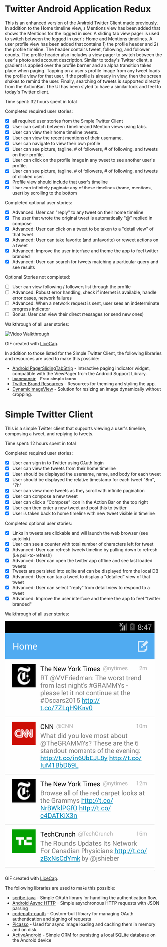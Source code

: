 # Twitter Android Application Redux

This is an enhanced version of the Android Twitter Client made previously. In addition to the Home timeline view, a Mentions view has been added that shows the Mentions for the logged in user.  A sliding tab view pager is used to switch between the logged in user's Home and Mentions timelines.  A user profile view has been added that contains 1) the profile header and 2) the profile timeline.  The header contains tweet, following, and follower counts.  The profile header also includes a view pager to switch between the user's photo and account description.  Similar to today's Twitter client, a gradient is applied over the profile banner and an alpha transition takes place when paging.  Tapping on a user's profile image from any tweet loads the profile view for that user.  If the profile is already in view, then the screen shakes to remind the user.  Finally, searching of tweets is supported directly from the ActionBar.  The UI has been styled to have a similar look and feel to today's Twitter client.

Time spent: 32 hours spent in total

Completed required user stories:

* [x] all required user stories from the Simple Twitter Client
* [x] User can switch between Timeline and Mention views using tabs.
* [x] User can view their home timeline tweets.
* [x] User can view the recent mentions of their username.
* [x] User can navigate to view their own profile
* [x] User can see picture, tagline, # of followers, # of following, and tweets on their profile.
* [x] User can click on the profile image in any tweet to see another user's profile.
* [x] User can see picture, tagline, # of followers, # of following, and tweets of clicked user.
* [x] Profile view should include that user's timeline
* [x] User can infinitely paginate any of these timelines (home, mentions, user) by scrolling to the bottom

Completed optional user stories:

* [x] Advanced: User can "reply" to any tweet on their home timeline
* [x] The user that wrote the original tweet is automatically "@" replied in compose
* [x] Advanced: User can click on a tweet to be taken to a "detail view" of that tweet
* [x] Advanced: User can take favorite (and unfavorite) or reweet actions on a tweet
* [x] Advanced: Improve the user interface and theme the app to feel twitter branded
* [x] Advanced: User can search for tweets matching a particular query and see results

Optional Stories not completed:

* [ ] User can view following / followers list through the profile
* [ ] Advanced: Robust error handling, check if internet is available, handle error cases, network failures
* [ ] Advanced: When a network request is sent, user sees an indeterminate progress indicator
* [ ] Bonus: User can view their direct messages (or send new ones)

Walkthrough of all user stories:

![Video Walkthrough](demo-3.gif)

GIF created with [LiceCap](http://www.cockos.com/licecap/).

In addition to those listed for the Simple Twitter Client, the following libraries and resources are used to make this possible:

 * [Android PagerSlidingTabStrip](https://github.com/astuetz/PagerSlidingTabStrip) - Interactive paging indicator widget, compatible with the ViewPager from the Android Support Library.
 * [iconmonstr](http://iconmonstr.com/) - Free simple icons
 * [Twitter Brand Resources](https://dev.twitter.com/overview/general/image-resources) - Resources for theming and styling the app.
 * [DynamicImageView](http://stackoverflow.com/questions/13992535/android-imageview-scale-smaller-image-to-width-with-flexible-height-without-crop) - Solution for resizing an image dynamically without cropping.

# Simple Twitter Client

This is a simple Twitter client that supports viewing a user's timeline, composing a tweet, and replying to tweets.

Time spent: 12 hours spent in total

Completed required user stories:

* [x] User can sign in to Twitter using OAuth login
* [x] User can view the tweets from their home timeline
* [x] User should be displayed the username, name, and body for each tweet
* [x] User should be displayed the relative timestamp for each tweet "8m", "7h"
* [x] User can view more tweets as they scroll with infinite pagination
* [x] User can compose a new tweet
* [x] User can click a “Compose” icon in the Action Bar on the top right
* [x] User can then enter a new tweet and post this to twitter
* [x] User is taken back to home timeline with new tweet visible in timeline

Completed optional user stories:

* [x] Links in tweets are clickable and will launch the web browser (see autolink)
* [x] User can see a counter with total number of characters left for tweet
* [x] Advanced: User can refresh tweets timeline by pulling down to refresh (i.e pull-to-refresh)
* [x] Advanced: User can open the twitter app offline and see last loaded tweets
* [x] Tweets are persisted into sqlite and can be displayed from the local DB
* [x] Advanced: User can tap a tweet to display a "detailed" view of that tweet
* [x] Advanced: User can select "reply" from detail view to respond to a tweet
* [x] Advanced: Improve the user interface and theme the app to feel "twitter branded"

Walkthrough of all user stories:

![Video Walkthrough](demo-1.gif)

GIF created with [LiceCap](http://www.cockos.com/licecap/).

The following libraries are used to make this possible:

 * [scribe-java](https://github.com/fernandezpablo85/scribe-java) - Simple OAuth library for handling the authentication flow.
 * [Android Async HTTP](https://github.com/loopj/android-async-http) - Simple asynchronous HTTP requests with JSON parsing
 * [codepath-oauth](https://github.com/thecodepath/android-oauth-handler) - Custom-built library for managing OAuth authentication and signing of requests
 * [Picasso](https://github.com/square/picasso) - Used for async image loading and caching them in memory and on disk.
 * [ActiveAndroid](https://github.com/pardom/ActiveAndroid) - Simple ORM for persisting a local SQLite database on the Android device